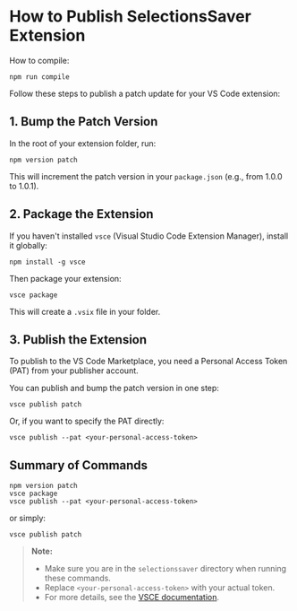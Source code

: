 # How to Publish SelectionsSaver Extension

How to compile:

```
npm run compile
```

Follow these steps to publish a patch update for your VS Code extension:

## 1. Bump the Patch Version

In the root of your extension folder, run:

```
npm version patch
```

This will increment the patch version in your `package.json` (e.g., from 1.0.0 to 1.0.1).

## 2. Package the Extension

If you haven't installed `vsce` (Visual Studio Code Extension Manager), install it globally:

```
npm install -g vsce
```

Then package your extension:

```
vsce package
```

This will create a `.vsix` file in your folder.

## 3. Publish the Extension

To publish to the VS Code Marketplace, you need a Personal Access Token (PAT) from your publisher account.

You can publish and bump the patch version in one step:

```
vsce publish patch
```

Or, if you want to specify the PAT directly:

```
vsce publish --pat <your-personal-access-token>
```

## Summary of Commands

```
npm version patch
vsce package
vsce publish --pat <your-personal-access-token>
```

or simply:

```
vsce publish patch
```

> **Note:**
> - Make sure you are in the `selectionssaver` directory when running these commands.
> - Replace `<your-personal-access-token>` with your actual token.
> - For more details, see the [VSCE documentation](https://code.visualstudio.com/api/working-with-extensions/publishing-extension).
